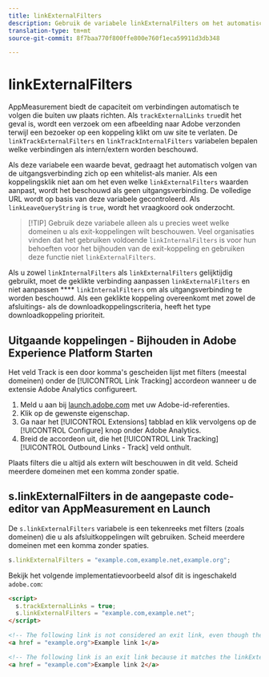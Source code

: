 ```yaml
---
title: linkExternalFilters
description: Gebruik de variabele linkExternalFilters om het automatisch volgen van de afsluitverbinding te helpen.
translation-type: tm+mt
source-git-commit: 8f7baa770f800ffe800e760f1eca59911d3db348

---
```



# linkExternalFilters

AppMeasurement biedt de capaciteit om verbindingen automatisch te volgen die buiten uw plaats richten. Als `trackExternalLinks` `true`dit het geval is, wordt een verzoek om een afbeelding naar Adobe verzonden terwijl een bezoeker op een koppeling klikt om uw site te verlaten. De `linkTrackExternalFilters` en `linkTrackInternalFilters` variabelen bepalen welke verbindingen als intern/extern worden beschouwd.

Als deze variabele een waarde bevat, gedraagt het automatisch volgen van de uitgangsverbinding zich op een whitelist-als manier. Als een koppelingsklik niet aan om het even welke `linkExternalFilters` waarden aanpast, wordt het beschouwd als geen uitgangsverbinding. De volledige URL wordt op basis van deze variabele gecontroleerd. Als `linkLeaveQueryString` is `true`, wordt het vraagkoord ook onderzocht.

> [!TIP] Gebruik deze variabele alleen als u precies weet welke domeinen u als exit-koppelingen wilt beschouwen. Veel organisaties vinden dat het gebruiken voldoende `linkInternalFilters` is voor hun behoeften voor het bijhouden van de exit-koppeling en gebruiken deze functie niet `linkExternalFilters`.

Als u zowel `linkInternalFilters` als `linkExternalFilters` gelijktijdig gebruikt, moet de geklikte verbinding aanpassen `linkExternalFilters` en niet aanpassen **** `linkInternalFilters` om als uitgangsverbinding te worden beschouwd. Als een geklikte koppeling overeenkomt met zowel de afsluitings- als de downloadkoppelingscriteria, heeft het type downloadkoppeling prioriteit.

## Uitgaande koppelingen - Bijhouden in Adobe Experience Platform Starten

Het veld Track is een door komma&#39;s gescheiden lijst met filters (meestal domeinen) onder de [!UICONTROL Link Tracking] accordeon wanneer u de extensie Adobe Analytics configureert.

1. Meld u aan bij [launch.adobe.com](https://launch.adobe.com) met uw Adobe-id-referenties.
2. Klik op de gewenste eigenschap.
3. Ga naar het [!UICONTROL Extensions] tabblad en klik vervolgens op de [!UICONTROL Configure] knop onder Adobe Analytics.
4. Breid de accordeon uit, die het [!UICONTROL Link Tracking] [!UICONTROL Outbound Links - Track] veld onthult.

Plaats filters die u altijd als extern wilt beschouwen in dit veld. Scheid meerdere domeinen met een komma zonder spatie.

## s.linkExternalFilters in de aangepaste code-editor van AppMeasurement en Launch

De `s.linkExternalFilters` variabele is een tekenreeks met filters (zoals domeinen) die u als afsluitkoppelingen wilt gebruiken. Scheid meerdere domeinen met een komma zonder spaties.

```js
s.linkExternalFilters = "example.com,example.net,example.org";
```

Bekijk het volgende implementatievoorbeeld alsof dit is ingeschakeld `adobe.com`:

```html
<script>
  s.trackExternalLinks = true;
  s.linkExternalFilters = "example.com,example.net";
</script>

<!-- The following link is not considered an exit link, even though the link is outside adobe.com -->
<a href = "example.org">Example link 1</a>

<!-- The following link is an exit link because it matches the linkExternalFilters whitelist -->
<a href = "example.com">Example link 2</a>
```
